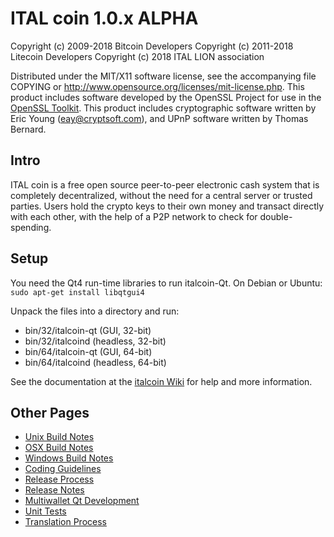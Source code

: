ITAL coin 1.0.x ALPHA
====================

Copyright (c) 2009-2018 Bitcoin Developers
Copyright (c) 2011-2018 Litecoin Developers
Copyright (c) 2018 ITAL LION association

Distributed under the MIT/X11 software license, see the accompanying
file COPYING or http://www.opensource.org/licenses/mit-license.php.
This product includes software developed by the OpenSSL Project for use in the [OpenSSL Toolkit](http://www.openssl.org/). This product includes
cryptographic software written by Eric Young ([eay@cryptsoft.com](mailto:eay@cryptsoft.com)), and UPnP software written by Thomas Bernard.


Intro
---------------------
ITAL coin is a free open source peer-to-peer electronic cash system that is
completely decentralized, without the need for a central server or trusted
parties.  Users hold the crypto keys to their own money and transact directly
with each other, with the help of a P2P network to check for double-spending.


Setup
---------------------
You need the Qt4 run-time libraries to run italcoin-Qt. On Debian or Ubuntu:
	`sudo apt-get install libqtgui4`

Unpack the files into a directory and run:

- bin/32/italcoin-qt (GUI, 32-bit)
- bin/32/italcoind (headless, 32-bit)
- bin/64/italcoin-qt (GUI, 64-bit)
- bin/64/italcoind (headless, 64-bit)

See the documentation at the [italcoin Wiki](http://italcoin.info)
for help and more information.


Other Pages
---------------------
- [Unix Build Notes](build-unix.md)
- [OSX Build Notes](build-osx.md)
- [Windows Build Notes](build-msw.md)
- [Coding Guidelines](coding.md)
- [Release Process](release-process.md)
- [Release Notes](release-notes.md)
- [Multiwallet Qt Development](multiwallet-qt.md)
- [Unit Tests](unit-tests.md)
- [Translation Process](translation_process.md)
